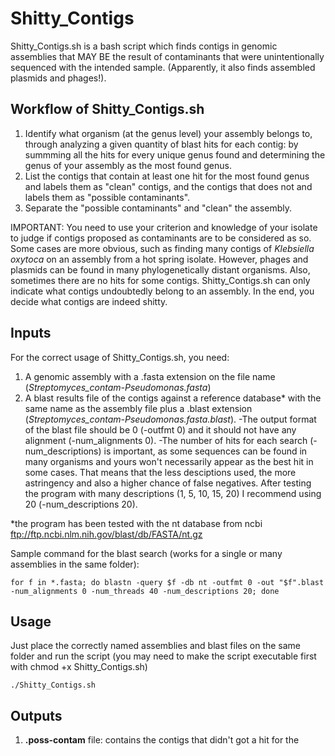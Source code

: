 # Shitty_Contigs

Shitty_Contigs.sh is a bash script which finds contigs in genomic assemblies that MAY BE the result of contaminants that were unintentionally sequenced with the intended sample. (Apparently, it also finds assembled plasmids and phages!). 


## Workflow of Shitty_Contigs.sh

1) Identify what organism (at the genus level) your assembly belongs to, through analyzing a given quantity of blast hits for each contig: by summming all the hits for every unique genus found and determining the genus of your assembly as the most found genus.
2) List the contigs that contain at least one hit for the most found genus and labels them as "clean" contigs, and the contigs that does not and labels them as "possible contaminants".
3) Separate the "possible contaminants" and "clean" the assembly.

IMPORTANT: You need to use your criterion and knowledge of your isolate to judge if contigs proposed as contaminants are to be considered as so. Some cases are more obvious, such as finding many contigs of *Klebsiella oxytoca* on an assembly from a hot spring isolate. However, phages and plasmids can be found in many phylogenetically distant organisms. Also, sometimes there are no hits for some contigs. Shitty_Contigs.sh can only indicate what contigs undoubtedly belong to an assembly. In the end, you decide what contigs are indeed shitty.

## Inputs

For the correct usage of Shitty_Contigs.sh, you need:
1) A genomic assembly with a .fasta extension on the file name (*Streptomyces_contam-Pseudomonas.fasta*)
2) A blast results file of the contigs against a reference database* with the same name as the assembly file plus a .blast extension (*Streptomyces_contam-Pseudomonas.fasta.blast*).
    -The output format of the blast file should be 0 (-outfmt 0) and it should not have any alignment (-num_alignments 0). 
    -The number of hits for each search (-num_descriptions) is important, as some sequences can be found in many organisms and yours won't necessarily appear as the best hit in some cases. That means that the less desciptions used, the more astringency and also a higher chance of false negatives. After testing the program with many descriptions (1, 5, 10, 15, 20) I recommend using 20 (-num_descriptions 20).

\*the program has been tested with the nt database from ncbi ftp://ftp.ncbi.nlm.nih.gov/blast/db/FASTA/nt.gz

Sample command for the blast search (works for a single or many assemblies in the same folder):

    for f in *.fasta; do blastn -query $f -db nt -outfmt 0 -out "$f".blast -num_alignments 0 -num_threads 40 -num_descriptions 20; done

## Usage
Just place the correctly named assemblies and blast files on the same folder and run the script (you may need to make the script executable first with chmod +x Shitty_Contigs.sh)

    ./Shitty_Contigs.sh

## Outputs

1) __.poss-contam__ file: contains the contigs that didn't got a hit for the 
